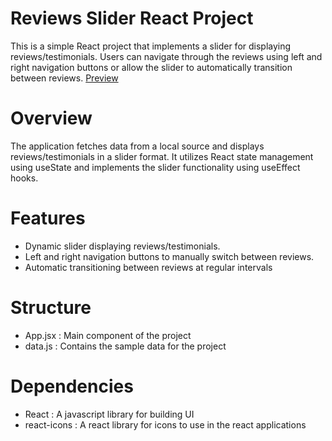 # Reviews Slider React Project

This is a simple React project that implements a slider for displaying reviews/testimonials. Users can navigate through the reviews using left and right navigation buttons or allow the slider to automatically transition between reviews.
<a href="https://react-slider-review.netlify.app" target='_blank'>Preview</a>

# Overview
The application fetches data from a local source and displays reviews/testimonials in a slider format. It utilizes React state management using useState and implements the slider functionality using useEffect hooks.

# Features
- Dynamic slider displaying reviews/testimonials.
- Left and right navigation buttons to manually switch between reviews.
- Automatic transitioning between reviews at regular intervals

# Structure
- App.jsx : Main component of the project
- data.js : Contains the sample data for the project

# Dependencies
- React : A javascript library for building UI
- react-icons : A react library for icons to use in the react applications